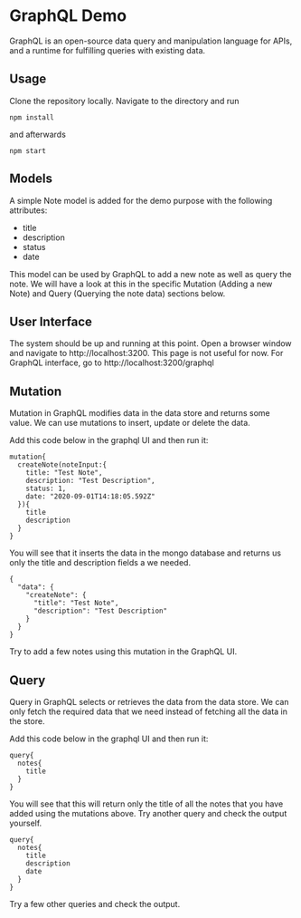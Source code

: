 # GraphQL Demo

GraphQL is an open-source data query and manipulation language for APIs, and a runtime for fulfilling queries with existing data.

## Usage

Clone the repository locally. Navigate to the directory and run

```
npm install
```

and afterwards

```
npm start
```

## Models

A simple Note model is added for the demo purpose with the following attributes:
 - title
 - description
 - status
 - date

This model can be used by GraphQL to add a new note as well as query the note. We will have a look at this in the specific Mutation (Adding a new Note) and Query (Querying the note data) sections below.


## User Interface

The system should be up and running at this point. Open a browser window and navigate to http://localhost:3200. This page is not useful for now. For GraphQL interface, go to http://localhost:3200/graphql


## Mutation

Mutation in GraphQL modifies data in the data store and returns some value. We can use mutations to insert, update or delete the data.

Add this code below in the graphql UI and then run it:

```
mutation{
  createNote(noteInput:{
    title: "Test Note",
    description: "Test Description",
    status: 1,
    date: "2020-09-01T14:18:05.592Z"
  }){
    title
    description
  }
}
```

You will see that it inserts the data in the mongo database and returns us only the title and description fields a we needed.

```
{
  "data": {
    "createNote": {
      "title": "Test Note",
      "description": "Test Description"
    }
  }
}
```

Try to add a few notes using this mutation in the GraphQL UI.


## Query

Query in GraphQL selects or retrieves the data from the data store. We can only fetch the required data that we need instead of fetching all the data in the store.

Add this code below in the graphql UI and then run it:

```
query{
  notes{
    title
  }
}
```

You will see that this will return only the title of all the notes that you have added using the mutations above. Try another query and check the output yourself.

```
query{
  notes{
    title
    description
    date
  }
}
```
Try a few other queries and check the output.



